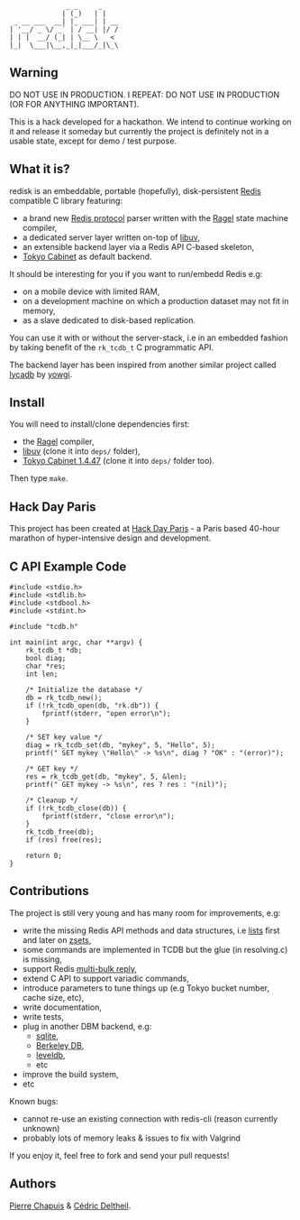                   _ _     _    
                 | (_)   | |   
     _ __ ___  __| |_ ___| | __
    | '__/ _ \/ _` | / __| |/ /
    | | |  __/ (_| | \__ \   < 
    |_|  \___|\__,_|_|___/_|\_\
                           

## Warning

DO NOT USE IN PRODUCTION. I REPEAT: DO NOT USE IN PRODUCTION (OR FOR ANYTHING IMPORTANT).

This is a hack developed for a hackathon. We intend to continue working on it and release it someday but currently the project is definitely not in a usable state, except for demo / test purpose.

## What it is?

redisk is an embeddable, portable (hopefully), disk-persistent [Redis](http://redis.io/) compatible C library
featuring:

* a brand new [Redis protocol](http://redis.io/topics/protocol) parser written with the [Ragel](http://www.complang.org/ragel/) state machine compiler,
* a dedicated server layer written on-top of [libuv](https://github.com/joyent/libuv),
* an extensible backend layer via a Redis API C-based skeleton,
* [Tokyo Cabinet](http://fallabs.com/tokyocabinet/) as default backend.

It should be interesting for you if you want to run/embedd Redis e.g:

* on a mobile device with limited RAM,
* on a development machine on which a production dataset may not fit in memory,
* as a slave dedicated to disk-based replication.

You can use it with or without the server-stack, i.e in an embedded fashion by
taking benefit of the `rk_tcdb_t` C programmatic API.

The backend layer has been inspired from another similar project called [lycadb](https://github.com/nicolasff/lycadb) by [yowgi](http://twitter.com/yowgi).

## Install

You will need to install/clone dependencies first:

* the [Ragel](http://www.complang.org/ragel/) compiler,
* [libuv](https://github.com/joyent/libuv) (clone it into `deps/` folder),
* [Tokyo Cabinet 1.4.47](http://fallabs.com/tokyocabinet/) (clone it into `deps/` folder too).

Then type `make`.

## Hack Day Paris

This project has been created at [Hack Day Paris](http://hackdayparis.org/) - a Paris based 40-hour marathon of hyper-intensive design and development.

## C API Example Code

    #include <stdio.h>
    #include <stdlib.h>
    #include <stdbool.h>
    #include <stdint.h>
    
    #include "tcdb.h"
    
    int main(int argc, char **argv) {
        rk_tcdb_t *db;
        bool diag;
        char *res;
        int len;
        
        /* Initialize the database */
        db = rk_tcdb_new();
        if (!rk_tcdb_open(db, "rk.db")) {
            fprintf(stderr, "open error\n");
        }
        
        /* SET key value */
        diag = rk_tcdb_set(db, "mykey", 5, "Hello", 5);
        printf(" SET mykey \"Hello\" -> %s\n", diag ? "OK" : "(error)");
        
        /* GET key */
        res = rk_tcdb_get(db, "mykey", 5, &len);
        printf(" GET mykey -> %s\n", res ? res : "(nil)");
        
        /* Cleanup */
        if (!rk_tcdb_close(db)) {
            fprintf(stderr, "close error\n");
        }
        rk_tcdb_free(db);
        if (res) free(res);
        
        return 0;
    }

## Contributions

The project is still very young and has many room for improvements, e.g:

* write the missing Redis API methods and data structures, i.e [lists](http://redis.io/commands#list) first and later on [zsets](http://redis.io/commands#sorted_set),
* some commands are implemented in TCDB but the glue (in resolving.c) is missing,
* support Redis [multi-bulk reply](http://redis.io/topics/protocol#multi-bulk-reply),
* extend C API to support variadic commands,
* introduce parameters to tune things up (e.g Tokyo bucket number, cache size, etc),
* write documentation,
* write tests,
* plug in another DBM backend, e.g:
  * [sqlite](http://www.sqlite.org/),
  * [Berkeley DB](http://www.oracle.com/technology/products/berkeley-db),
  * [leveldb](http://code.google.com/p/leveldb/),
  * etc
* improve the build system,
* etc

Known bugs:

* cannot re-use an existing connection with redis-cli (reason currently unknown)
* probably lots of memory leaks & issues to fix with Valgrind

If you enjoy it, feel free to fork and send your pull requests!

## Authors

[Pierre Chapuis](http://twitter.com/pchapuis) & [Cédric Deltheil](http://about.me/deltheil).
